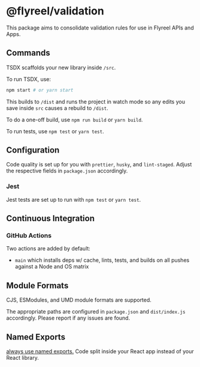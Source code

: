 # @flyreel/validation

This package aims to consolidate validation rules for use in Flyreel APIs and Apps.

## Commands

TSDX scaffolds your new library inside `/src`.

To run TSDX, use:

```bash
npm start # or yarn start
```

This builds to `/dist` and runs the project in watch mode so any edits you save inside `src` causes a rebuild to `/dist`.

To do a one-off build, use `npm run build` or `yarn build`.

To run tests, use `npm test` or `yarn test`.

## Configuration

Code quality is set up for you with `prettier`, `husky`, and `lint-staged`. Adjust the respective fields in `package.json` accordingly.

### Jest

Jest tests are set up to run with `npm test` or `yarn test`.

## Continuous Integration

### GitHub Actions

Two actions are added by default:

- `main` which installs deps w/ cache, lints, tests, and builds on all pushes against a Node and OS matrix

## Module Formats

CJS, ESModules, and UMD module formats are supported.

The appropriate paths are configured in `package.json` and `dist/index.js` accordingly. Please report if any issues are found.

## Named Exports

[always use named exports.](https://github.com/palmerhq/typescript#exports) Code split inside your React app instead of your React library.
